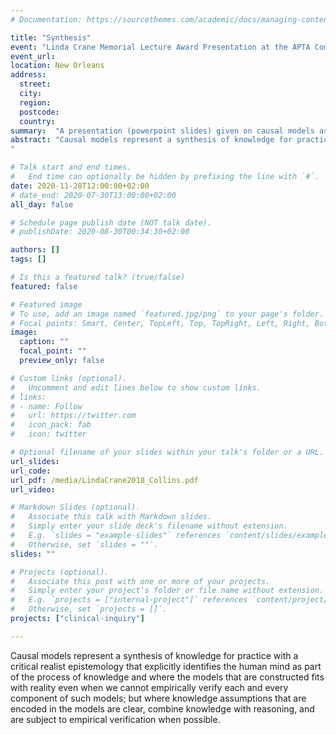 ```yaml
---
# Documentation: https://sourcethemes.com/academic/docs/managing-content/

title: "Synthesis"
event: "Linda Crane Memorial Lecture Award Presentation at the APTA Combined Sections Meeting 2018"
event_url:
location: New Orleans
address:
  street:
  city:
  region:
  postcode:
  country:
summary:  "A presentation (powerpoint slides) given on causal models as a representation of a synthesis of knowledge for practice from the perspective of critical realist epistemology"
abstract: "Causal models represent a synthesis of knowledge for practice with a critical realist epistemology that explicitly identifies the human mind as part of the process of knowledge and where the models that are constructed fits with reality even when we cannot empirically verify each and every component of such models; but where knowledge assumptions that are encoded in the models are clear, combine knowledge with reasoning, and are subject to empirical verification when possible.
"

# Talk start and end times.
#   End time can optionally be hidden by prefixing the line with `#`.
date: 2020-11-28T12:00:00+02:00
# date_end: 2020-07-30T13:00:00+02:00
all_day: false

# Schedule page publish date (NOT talk date).
# publishDate: 2020-08-30T00:34:30+02:00

authors: []
tags: []

# Is this a featured talk? (true/false)
featured: false

# Featured image
# To use, add an image named `featured.jpg/png` to your page's folder. 
# Focal points: Smart, Center, TopLeft, Top, TopRight, Left, Right, BottomLeft, Bottom, BottomRight.
image:
  caption: ""
  focal_point: ""
  preview_only: false

# Custom links (optional).
#   Uncomment and edit lines below to show custom links.
# links:
# - name: Follow
#   url: https://twitter.com
#   icon_pack: fab
#   icon: twitter

# Optional filename of your slides within your talk's folder or a URL.
url_slides: 
url_code:
url_pdf: /media/LindaCrane2018_Collins.pdf
url_video:

# Markdown Slides (optional).
#   Associate this talk with Markdown slides.
#   Simply enter your slide deck's filename without extension.
#   E.g. `slides = "example-slides"` references `content/slides/example-slides.md`.
#   Otherwise, set `slides = ""`.
slides: ""

# Projects (optional).
#   Associate this post with one or more of your projects.
#   Simply enter your project's folder or file name without extension.
#   E.g. `projects = ["internal-project"]` references `content/project/deep-learning/index.md`.
#   Otherwise, set `projects = []`.
projects: ["clinical-inquiry"]

---
```

Causal models represent a synthesis of knowledge for practice with a critical realist epistemology that explicitly identifies the human mind as part of the process of knowledge and where the models that are constructed fits with reality even when we cannot empirically verify each and every component of such models; but where knowledge assumptions that are encoded in the models are clear, combine knowledge with reasoning, and are subject to empirical verification when possible.
